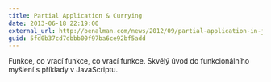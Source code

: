 ```yaml
---
title: Partial Application & Currying
date: 2013-06-18 22:19:00
external_url: http://benalman.com/news/2012/09/partial-application-in-javascript/
guid: 5fd0b37cd7dbbb00f97ba6ce92bf5add
---
```


Funkce, co vrací funkce, co vrací funkce. Skvělý úvod do funkcionálního myšlení s příklady v JavaScriptu.
